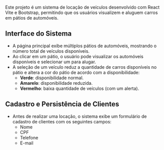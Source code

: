 

Este projeto é um sistema de locação de veículos desenvolvido com React Vite e Bootstrap, permitindo que os usuários visualizem e aluguem carros em pátios de automóveis.

## Interface do Sistema

- A página principal exibe múltiplos pátios de automóveis, mostrando o número total de veículos disponíveis.
- Ao clicar em um pátio, o usuário pode visualizar os automóveis disponíveis e selecionar um para alugar.
- A seleção de um veículo reduz a quantidade de carros disponíveis no pátio e altera a cor do pátio de acordo com a disponibilidade:
  - **Verde**: disponibilidade normal.
  - **Amarelo**: disponibilidade reduzida.
  - **Vermelho**: baixa quantidade de veículos (com um alerta).


## Cadastro e Persistência de Clientes

- Antes de realizar uma locação, o sistema exibe um formulário de cadastro de clientes com os seguintes campos:
  - Nome
  - CPF
  - Telefone
  - E-mail


